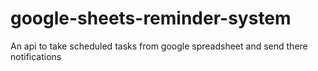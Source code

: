 # google-sheets-reminder-system
An api to take scheduled tasks from google spreadsheet and send there notifications

